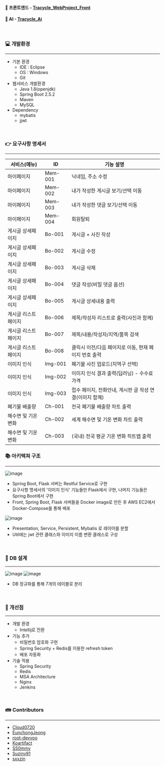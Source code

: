 
#### :link: 프론트엔드 - [Tracycle_WebProject_Front](https://github.com/eoc940/Tracycle_WebProject_Front)
#### :link: AI - [Tracycle_Ai](https://github.com/eoc940/Tracycle_Ai)

<br>

### :computer: 개발환경
---
- 기본 환경 
  - IDE : Eclipse
  - OS : Windows
  - Git
- 웹서비스 개발환경
  - Java 1.8(openjdk)
  - Spring Boot 2.5.2
  - Maven
  - MySQL
- Dependency
  - mybatis
  - jjwt

<br>

### :point_right: 요구사항 명세서
---
서비스(메뉴) | ID | 기능 설명 
-------------|----|----------
마이페이지 | Mem-001 | 닉네임, 주소 수정
마이페이지 | Mem-002 | 내가 작성한 게시글 보기/선택 이동
마이페이지 | Mem-003 | 내가 작성한 댓글 보기/선택 이동
마이페이지 | Mem-004 | 회원탈퇴
게시글 상세페이지 | Bo-001 | 게시글 + 사진 작성
게시글 상세페이지 | Bo-002 | 게시글 수정
게시글 상세페이지 | Bo-003 | 게시글 삭제
게시글 상세페이지 | Bo-004 | 댓글 작성(비밀 댓글 옵션)
게시글 상세페이지 | Bo-005 | 게시글 상세내용 출력
게시글 리스트페이지 | Bo-006 | 제목/작성자 리스트로 출력(사진과 함께)
게시글 리스트페이지 | Bo-007 | 제목/내용/작성자/지역/품목 검색
게시글 리스트페이지 | Bo-008 | 클릭시 이전/다음 페이지로 이동, 현재 페이지 번호 출력
이미지 인식 | Img-001 | 폐기물 사진 업로드(지역구 선택) 
이미지 인식 | Img-002 | 이미지 인식 결과 출력(딥러닝) - 수수료 가격
이미지 인식 | Img-003 | 접수 페이지, 전화안내, 게시판 글 작성 연결(이미지 함께)
폐기물 배출량 | Ch-001 | 전국 폐기물 배출량 차트 출력
해수면 및 기온 변화 | Ch-002 | 세계 해수면 및 기온 변화 차트 출력
해수면 및 기온 변화 | Ch-003 | (국내) 전국 평균 기온 변화 히트맵 출력

### :books: 아키텍쳐 구조
---
![image](https://user-images.githubusercontent.com/67304980/130406197-821d5e5d-aee2-4f14-996f-b17f520751e3.png)
- Spring Boot, Flask 서버는 Restful Service로 구현
- 요구사항 명세서의 '이미지 인식' 기능들만 Flask에서 구현, 나머지 기능들은 Spring Boot에서 구현
- Front, Spring Boot, Flask 서버들을 Docker image로 만든 후 AWS EC2에서 Docker-Compose를 통해 배포

![image](https://user-images.githubusercontent.com/67304980/130407134-554f42d1-c8a2-4173-bb8a-91da15835a7a.png)
- Presentation, Service, Persistent, Mybatis 로 레이어를 분할
- Util에는 jwt 관련 클래스와 이미지 이름 변환 클래스로 구성

<br>

### :memo: DB 설계
---
![image](https://user-images.githubusercontent.com/67304980/130407747-8efb2ef3-4fe9-450a-82b9-f7887ce3c3cc.png)
![image](https://user-images.githubusercontent.com/67304980/130407808-48111070-6d5b-489f-82be-5b531ccfa084.png)
- DB 정규화를 통해 7개의 테이블로 분리

<br>

### :notebook: 개선점
---
- 개발 환경
  - Intellij로 전환
- 기능 추가
  - 비밀번호 암호화 구현
  - Spring Security + Redis를 이용한 refresh token
  - 배포 자동화
- 기술 적용
  - Spring Security
  - Redis
  - MSA Architecture
  - Nginx
  - Jenkins

<br>
  
### :family: Contributors
--- 
- [Cloud0720](https://github.com/Cloud0720)
- [EunchongJeong](https://github.com/EunchongJeong)
- [root-devvoo](https://github.com/root-devvoo)
- [Koartifact](https://github.com/Koartifact)
- [SS0mmy](https://github.com/SS0mmy)
- [Suziny91](https://github.com/Suziny91)
- [sxxzin](https://github.com/sxxzin)



 
 
 
 
